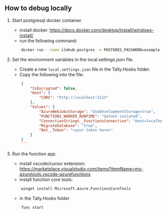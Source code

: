 ## How to debug locally

1. Start postgresql docker container 
    - install docker: https://docs.docker.com/desktop/install/windows-install/
    - run the following command:
    ```bash
        docker run --name ilmhub-postgres -e POSTGRES_PASSWORD=example -e POSTGRES_USER=root -d -p 5432:5432 postgres
    ```

2. Set the environment variables in the local.settings.json file.
    - Create a new `local.settings.json` file in the Tally.Hooks folder.
    - Copy the following into the file:
    ```json
        {
            "IsEncrypted": false,
            "Host": {
                "CORS": "http://localhost:5113"
            },
            "Values": {
                "AzureWebJobsStorage": "UseDevelopmentStorage=true",
                "FUNCTIONS_WORKER_RUNTIME": "dotnet-isolated",
                "ConnectionStrings__FunctionsConnection": "Host=localhost;Port=5432;Username=root;Password=example;Database=functions;",
                "MigrateDatabase": "true", 
                "Bot__Token": "<your token here>"
            }
        }
        ```
3. Run the function app.
    - install vscode/cursor extension: https://marketplace.visualstudio.com/items?itemName=ms-azuretools.vscode-azurefunctions
    - install function core tools: 
    ```bash
        winget install Microsoft.Azure.FunctionsCoreTools
    ```
    - in the Tally.Hooks folder
    ```bash
        func start 
    ```

